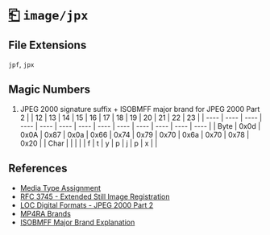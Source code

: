 # [⎗](../README.md) `image/jpx`

## File Extensions

`jpf`, `jpx`

## Magic Numbers

1. JPEG 2000 signature suffix + ISOBMFF major brand for JPEG 2000 Part 2
   | | 12 | 13 | 14 | 15 | 16 | 17 | 18 | 19 | 20 | 21 | 22 | 23 |
   | ---- | ---- | ---- | ---- | ---- | ---- | ---- | ---- | ---- | ---- | ---- | ---- | ---- |
   | Byte | 0x0d | 0x0A | 0x87 | 0x0a | 0x66 | 0x74 | 0x79 | 0x70 | 0x6a | 0x70 | 0x78 | 0x20 |
   | Char | | | | | f | t | y | p | j | p | x | |

## References

- [Media Type Assignment](https://www.iana.org/assignments/media-types/image/jp2)
- [RFC 3745 - Extended Still Image Registration](https://datatracker.ietf.org/doc/html/rfc3745#section-4.2)
- [LOC Digital Formats - JPEG 2000 Part 2](https://www.loc.gov/preservation/digital/formats/fdd/fdd000154.shtml)
- [MP4RA Brands](https://mp4ra.org/registered-types/brands)
- [ISOBMFF Major Brand Explanation](https://www.ftyps.com/what.html)
